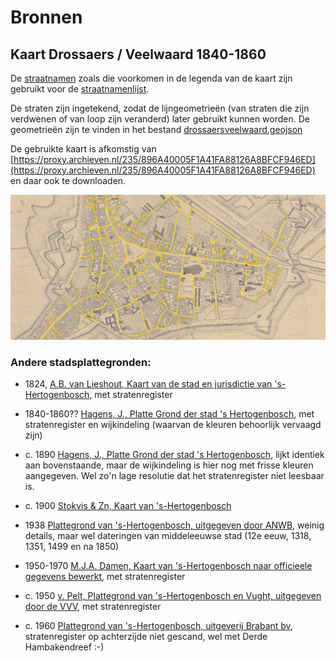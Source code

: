 # Bronnen

## Kaart Drossaers / Veelwaard 1840-1860

De [straatnamen](straatnamen-drossaersveelwaard.csv) zoals die voorkomen in de legenda van de kaart zijn gebruikt voor de [straatnamenlijst](schrijfwijzes/straatnamenlijst.csv).

De straten zijn ingetekend, zodat de lijngeometrieën (van straten die zijn verdwenen of van loop zijn veranderd) later gebruikt kunnen worden. De geometrieën zijn te vinden in het bestand [drossaersveelwaard.geojson](drossaersveelwaard.geojson)

De gebruikte kaart is afkomstig van [https://proxy.archieven.nl/235/896A40005F1A41FA88126A8BFCF946ED](https://proxy.archieven.nl/235/896A40005F1A41FA88126A8BFCF946ED) en daar ook te downloaden.

![kaart in QGIS](drossaersveelwaard.jpg)

### Andere stadsplattegronden:

- 1824, [A.B. van Lieshout, Kaart van de stad en jurisdictie van 's- Hertogenbosch](https://proxy.archieven.nl/235/9F348F0F88EE468FAC8B75B83CEFD490), met stratenregister

- 1840-1860?? [Hagens, J., Platte Grond der stad 's Hertogenbosch](https://proxy.archieven.nl/235/7EA09D2C077D41B686327223B481EBC1), met stratenregister en wijkindeling (waarvan de kleuren behoorlijk vervaagd zijn)

- c. 1890 [Hagens, J., Platte Grond der stad 's Hertogenbosch](https://hdl.handle.net/21.12121/91815542), lijkt identiek aan bovenstaande, maar de wijkindeling is hier nog met frisse kleuren aangegeven. Wel zo'n lage resolutie dat het stratenregister niet leesbaar is.

- c. 1900 [Stokvis & Zn, Kaart van 's-Hertogenbosch](https://proxy.archieven.nl/235/39C2447C9EDE41FCA1CC530BCD38823D)

- 1938 [Plattegrond van 's-Hertogenbosch, uitgegeven door ANWB](https://proxy.archieven.nl/235/BE784DE93C904130BB549FDCB529DE5E), weinig details, maar wel dateringen van middeleeuwse stad (12e eeuw, 1318, 1351, 1499 en na 1850)

- 1950-1970 [M.J.A. Damen, Kaart van 's-Hertogenbosch naar officieele gegevens bewerkt](https://proxy.archieven.nl/235/9B57208A8DC943B294ADD80F0CD71500), met stratenregister

- c. 1950 [v. Pelt, Plattegrond van 's-Hertogenbosch en Vught, uitgegeven door de VVV](https://proxy.archieven.nl/235/EC7917159C72494D9D0066F72DFFA4D5), met stratenregister

- c. 1960 [Plattegrond van 's-Hertogenbosch, uitgeverij Brabant bv](https://proxy.archieven.nl/235/D5841C693E2340C4A484DB2C1A3ED5E7), stratenregister op achterzijde niet gescand, wel met Derde Hambakendreef :-)
